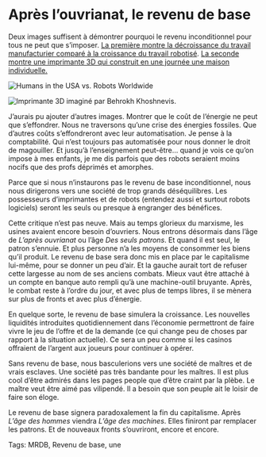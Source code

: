 # Après l’ouvrianat, le revenu de base

Deux images suffisent à démontrer pourquoi le revenu inconditionnel pour tous ne peut que s’imposer. [La première montre la décroissance du travail manufacturier comparé à la croissance du travail robotisé](http://www.internetactu.net/2014/01/20/le-deuxieme-age-des-machines/). [La seconde montre une imprimante 3D qui construit en une journée une maison individuelle.](http://inhabitat.com/large-3d-printer-can-print-an-entire-two-story-house-in-under-a-day/)

![Humans in the USA vs. Robots Worldwide](http://blog.tcrouzet.comhttps://tcrouzet.com/images_tc/2014/01/robot.png)

![Imprimante 3D imaginé par Behrokh Khoshnevis.](http://blog.tcrouzet.comhttps://tcrouzet.com/images_tc/2014/01/3D-house-printer-Contour-Crafting-1-537x314.jpg)

J’aurais pu ajouter d’autres images. Montrer que le coût de l’énergie ne peut que s’effondrer. Nous ne traversons qu’une crise des énergies fossiles. Que d’autres coûts s’effondreront avec leur automatisation. Je pense à la comptabilité. Qui n’est toujours pas automatisée pour nous donner le droit de magouiller. Et jusqu’à l’enseignement peut-être… quand je vois ce qu’on impose à mes enfants, je me dis parfois que des robots seraient moins nocifs que des profs déprimés et amorphes.

Parce que si nous n’instaurons pas le revenu de base inconditionnel, nous nous dirigerons vers une société de trop grands déséquilibres. Les possesseurs d’imprimantes et de robots (entendez aussi et surtout robots logiciels) seront les seuls ou presque à engranger des bénéfices.

Cette critique n’est pas neuve. Mais au temps glorieux du marxisme, les usines avaient encore besoin d’ouvriers. Nous entrons désormais dans l’âge de *L’après ouvrianat* ou l’âge *Des seuls patrons*. Et quand il est seul, le patron s’ennuie. Et plus personne n’a les moyens de consommer les biens qu’il produit. Le revenu de base sera donc mis en place par le capitalisme lui-même, pour se donner un peu d’air. Et la gauche aurait tort de refuser cette largesse au nom de ses anciens combats. Mieux vaut être attaché à un compte en banque auto rempli qu’à une machine-outil bruyante. Après, le combat reste à l’ordre du jour, et avec plus de temps libres, il se mènera sur plus de fronts et avec plus d’énergie.

En quelque sorte, le revenu de base simulera la croissance. Les nouvelles liquidités introduites quotidiennement dans l’économie permettront de faire vivre le jeu de l’offre et de la demande (ce qui change peu de choses par rapport à la situation actuelle). Ce sera un peu comme si les casinos offraient de l’argent aux joueurs pour continuer à opérer.

Sans revenu de base, nous basculerions vers une société de maîtres et de vrais esclaves. Une société pas très bandante pour les maîtres. Il est plus cool d’être admirés dans les pages people que d’être craint par la plèbe. Le maître veut être aimé pas vilipendé. Il a besoin que son peuple ait le loisir de faire son éloge.

Le revenu de base signera paradoxalement la fin du capitalisme. Après *L’âge des hommes* viendra *L’âge des machines*. Elles finiront par remplacer les patrons. Et de nouveaux fronts s’ouvriront, encore et encore.

Tags: MRDB, Revenu de base, une